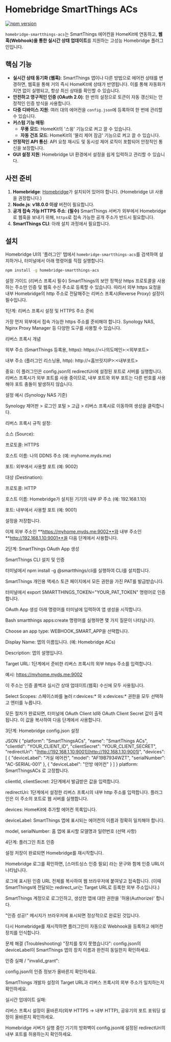 # Homebridge SmartThings ACs

[![npm version](https://badge.fury.io/js/homebridge-smartthings-acs.svg)](https://badge.fury.io/js/homebridge-smartthings-acs)

`homebridge-smartthings-acs`는 SmartThings 에어컨을 HomeKit에 연동하고, **웹훅(Webhook)을 통한 실시간 상태 업데이트**를 지원하는 고성능 Homebridge 플러그인입니다.

## 핵심 기능

* **실시간 상태 동기화 (웹훅)**: SmartThings 앱이나 다른 방법으로 에어컨 상태를 변경하면, 웹훅을 통해 거의 즉시 HomeKit에 상태가 반영됩니다. 이를 통해 자동화가 지연 없이 실행되고, 항상 최신 상태를 확인할 수 있습니다.
* **안전하고 영구적인 인증 (OAuth 2.0)**: 한 번의 설정으로 토큰이 자동 갱신되는 안정적인 인증 방식을 사용합니다.
* **다중 디바이스 지원**: 여러 대의 에어컨을 `config.json`에 등록하여 한 번에 관리할 수 있습니다.
* **커스텀 기능 매핑**:
    * **무풍 모드**: HomeKit의 '스윙' 기능으로 켜고 끌 수 있습니다.
    * **자동 건조 모드**: HomeKit의 '물리 제어 잠금' 기능으로 켜고 끌 수 있습니다.
* **안정적인 API 통신**: API 요청 재시도 및 동시성 제어 로직이 포함되어 안정적인 통신을 보장합니다.
* **GUI 설정 지원**: Homebridge UI 환경에서 설정을 쉽게 입력하고 관리할 수 있습니다.

## 사전 준비

1.  **Homebridge**: [Homebridge](https://homebridge.io/)가 설치되어 있어야 합니다. (Homebridge UI 사용을 권장합니다.)
2.  **Node.js**: **v18.0.0 이상** 버전이 필요합니다.
3.  **공개 접속 가능 HTTPS 주소**: **(필수)** SmartThings 서버가 외부에서 Homebridge로 웹훅을 보내기 위해, `https`로 접속 가능한 공개 주소가 반드시 필요합니다.
4.  **SmartThings CLI**: 아래 설치 과정에서 필요합니다.

## 설치

Homebridge UI의 '플러그인' 탭에서 `homebridge-smartthings-acs`를 검색하여 설치하거나, 터미널에서 아래 명령어를 직접 실행합니다.

```sh
npm install -g homebridge-smartthings-acs
```

설정 가이드 (리버스 프록시 필수)
SmartThings의 보안 정책상 https 프로토콜을 사용하는 주소만 인증 및 웹훅 수신 주소로 등록할 수 있습니다. 따라서 외부 https 요청을 내부 Homebridge의 http 주소로 전달해주는 리버스 프록시(Reverse Proxy) 설정이 필수입니다.

1단계: 리버스 프록시 설정 및 HTTPS 주소 준비

가장 먼저 외부에서 접속 가능한 https 주소를 준비해야 합니다. Synology NAS, Nginx Proxy Manager 등 다양한 도구를 사용할 수 있습니다.

리버스 프록시 개념

외부 주소 (SmartThings 등록용, https): https://<나의도메인>:<외부포트>

내부 주소 (플러그인 리스닝용, http): http://<홈브릿지IP>:<내부포트>

중요: 이 플러그인은 config.json의 redirectUri에 설정된 포트로 서버를 실행합니다. 리버스 프록시가 외부 포트를 사용 중이므로, 내부 포트와 외부 포트는 다른 번호를 사용해야 포트 충돌이 발생하지 않습니다.

설정 예시 (Synology NAS 기준)

Synology 제어판 > 로그인 포털 > 고급 > 리버스 프록시로 이동하여 생성을 클릭합니다.

리버스 프록시 규칙 설정:

소스 (Source):

프로토콜: HTTPS

호스트 이름: 나의 DDNS 주소 (예: myhome.myds.me)

포트: 외부에서 사용할 포트 (예: 9002)

대상 (Destination):

프로토콜: HTTP

호스트 이름: Homebridge가 설치된 기기의 내부 IP 주소 (예: 192.168.1.10)

포트: 내부에서 사용할 포트 (예: 9001)

설정을 저장합니다.

이제 외부 주소인 **https://myhome.myds.me:9002**와 내부 주소인 **http://192.168.1.10:9001**을 다음 단계에서 사용합니다.

2단계: SmartThings OAuth App 생성

SmartThings CLI 설치 및 인증

터미널에서 npm install -g @smartthings/cli를 실행하여 CLI를 설치합니다.

SmartThings 개인용 액세스 토큰 페이지에서 모든 권한을 가진 PAT를 발급받습니다.

터미널에서 export SMARTTHINGS_TOKEN="YOUR_PAT_TOKEN" 명령어로 인증합니다.

OAuth App 생성
아래 명령어를 터미널에 입력하여 앱 생성을 시작합니다.

Bash
smartthings apps:create
명령어를 실행하면 몇 가지 질문이 나타납니다.

Choose an app type: WEBHOOK_SMART_APP을 선택합니다.

Display Name: 앱의 이름입니다. (예: Homebridge ACs)

Description: 앱의 설명입니다.

Target URL: 1단계에서 준비한 리버스 프록시의 외부 https 주소를 입력합니다.

예시: https://myhome.myds.me:9002

이 주소는 인증 콜백과 실시간 상태 업데이트(웹훅) 수신에 모두 사용됩니다.

Select Scopes: 스페이스바를 눌러 r:devices:* 와 x:devices:* 권한을 모두 선택하고 엔터를 누릅니다.

모든 절차가 완료되면, 터미널에 OAuth Client Id와 OAuth Client Secret 값이 출력됩니다. 이 값을 복사하여 다음 단계에서 사용합니다.

3단계: Homebridge config.json 설정

JSON
{
  "platform": "SmartThingsACs",
  "name": "SmartThings ACs",
  "clientId": "YOUR_CLIENT_ID",
  "clientSecret": "YOUR_CLIENT_SECRET",
  "redirectUri": "[http://192.168.1.10:9001](http://192.168.1.10:9001)",
  "devices": [
    {
      "deviceLabel": "거실 에어컨",
      "model": "AF19B7934WZT",
      "serialNumber": "AC-SERIAL-001"
    },
    {
      "deviceLabel": "안방 에어컨"
    }
  ]
}
platform: SmartThingsACs 로 고정합니다.

clientId, clientSecret: 2단계에서 발급받은 값을 입력합니다.

redirectUri: 1단계에서 설정한 리버스 프록시의 내부 http 주소를 입력합니다. 플러그인은 이 주소의 포트로 웹 서버를 실행합니다.

devices: HomeKit에 추가할 에어컨 목록입니다.

deviceLabel: SmartThings 앱에 표시되는 에어컨의 이름과 정확히 일치해야 합니다.

model, serialNumber: 홈 앱에 표시할 모델명과 일련번호 (선택 사항)

4단계: 플러그인 최초 인증

설정 저장이 완료되면 Homebridge를 재시작합니다.

Homebridge 로그를 확인하면, [스마트싱스 인증 필요] 라는 문구와 함께 인증 URL이 나타납니다.

로그에 표시된 인증 URL 전체를 복사하여 웹 브라우저에 붙여넣고 접속합니다. (이때 SmartThings에 전달되는 redirect_uri는 Target URL로 등록한 외부 주소입니다.)

SmartThings 계정으로 로그인하고, 생성한 앱에 대한 권한을 '허용(Authorize)' 합니다.

"인증 성공!" 메시지가 브라우저에 표시되면 정상적으로 완료된 것입니다.

다시 Homebridge를 재시작하면 플러그인이 자동으로 Webhook을 등록하고 에어컨 장치를 인식합니다.

문제 해결 (Troubleshooting)
"장치를 찾지 못했습니다": config.json의 deviceLabel이 SmartThings 앱의 장치 이름과 완전히 동일한지 확인하세요.

인증 실패 / "invalid_grant":

config.json의 인증 정보가 올바른지 확인하세요.

SmartThings 개발자 설정의 Target URL과 리버스 프록시의 외부 주소가 일치하는지 확인하세요.

실시간 업데이트 실패:

리버스 프록시 설정이 올바른지(외부 HTTPS -> 내부 HTTP), 공유기의 포트 포워딩 설정이 올바른지 확인하세요.

Homebridge 서버가 실행 중인 기기의 방화벽이 config.json에 설정된 redirectUri의 내부 포트를 허용하는지 확인하세요.
